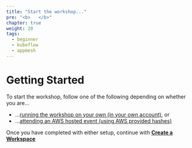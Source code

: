 ```yaml
---
title: "Start the workshop..."
pre: "<b>   </b>"
chapter: true
weight: 20
tags:
  - beginner
  - kubeflow
  - appmesh
---
```


# Getting Started
To start the workshop, follow one of the following depending on whether you are...

* ...[running the workshop on your own (in your own account)](self_paced/), or
* ...[attending an AWS hosted event (using AWS provided hashes)](aws_event/)

Once you have completed with either setup, continue with [**Create a Workspace**](/prerequisites/workspace/)
